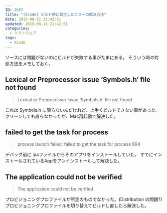 ```yaml
---
ID: 2087
title: "[Xcode] ビルド時に発生したエラーの解決方法"
date: 2015-08-11 21:42:51
updated: 2015-08-11 21:42:51
categories:
  - ソフトウェア
tags:
  - Xcode
---
```


ソースには問題がないのにビルドが失敗する事がたまにある。
そういう時の対処方法をメモしておく。

<!--more-->
<h2>Lexical or Preprocessor issue ‘Symbols.h’ file not found</h2>
<blockquote>
  Lexical or Preprocessor issue ‘Symbols.h’ file not found
</blockquote>
これは Symbols.h に限らないんだけれど、上手くビルドできない事があった。
クリーンしても直らなかったが、Mac再起動で解決した。

<h2>failed to get the task for process</h2>
<blockquote>
  process launch failed: failed to get the task for process 694
</blockquote>
デバッグ前に ipaファイルからそのアプリをインストールしていた。
すでにインストールされているAppをアンインストールして解決した。

<h2>The application could not be verified</h2>
<blockquote>
  The application could not be verified
</blockquote>

プロビジョニングプロファイルが所定のものでなかった。(Distribution の問題?)
プロビジョニングプロファイルを切り替えてビルドし直したら解決した。
